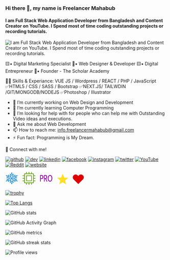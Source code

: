 ### Hi there 👋, my name is Freelancer Mahabub
#### I am Full Stack Web Application Developer from  Bangladesh and Content Creator on YouTube. I Spend most of time coding outstanding projects or recording tutorials.
![I am Full Stack Web Application Developer from  Bangladesh and Content Creator on YouTube. I Spend most of time coding outstanding projects or recording tutorials.](https://scontent.fdac142-1.fna.fbcdn.net/v/t39.30808-6/291135190_140811505257207_1867875786514471560_n.jpg?stp=dst-jpg_p180x540&_nc_cat=106&ccb=1-7&_nc_sid=8631f5&_nc_ohc=VvAwUd1ZeIcAX8t5mN6&_nc_ht=scontent.fdac142-1.fna&oh=00_AT9iCa8iXy8C8H6FUE1dcx_jaZWqSIgBUy52c5IbMGPTrw&oe=62CADF7B)

🟨▪ Digital Marketing Specialist
🔳▪ Web Designer & Developer
🟨▪ Digital Entrepreneur
🔳▪ Founder - The Scholar Academy

👨‍💻 Skills & Experiance:
VUE JS / Wordpress / REACT / PHP / JavaScript
 ✅HTML5 / CSS / SASS / Bootstrap
 ✅NEXT.JS/ TAILWDIN /GIT/MONGODB/NODEJS   ✅Photoshop / Illustrator


- 🔭 I’m currently working on Web Design and Development 
- 🌱 I’m currently learning Computer Programming  
- 🤔 I’m looking for help with for people who can help me with Outstanding Video ideas and executions. 
- 💬 Ask me about Web Development 
- 📫 How to reach me:  info.freelancermahabub@gmail.com 
- ⚡ Fun fact: Programming is My Dream. 


🚀 Connect with me!

[<img src='https://cdn.jsdelivr.net/npm/simple-icons@3.0.1/icons/github.svg' alt='github' height='40'>](https://github.com/freelancermahabubs)  [<img src='https://cdn.jsdelivr.net/npm/simple-icons@3.0.1/icons/dev-dot-to.svg' alt='dev' height='40'>](https://dev.to/freelancermahabub)  [<img src='https://cdn.jsdelivr.net/npm/simple-icons@3.0.1/icons/linkedin.svg' alt='linkedin' height='40'>](https://www.linkedin.com/in/freelancermahabubs/)  [<img src='https://cdn.jsdelivr.net/npm/simple-icons@3.0.1/icons/facebook.svg' alt='facebook' height='40'>](https://www.facebook.com/freelancermahabubs)  [<img src='https://cdn.jsdelivr.net/npm/simple-icons@3.0.1/icons/instagram.svg' alt='instagram' height='40'>](https://www.instagram.com/freelancermahabubs/)  [<img src='https://cdn.jsdelivr.net/npm/simple-icons@3.0.1/icons/twitter.svg' alt='twitter' height='40'>](https://twitter.com/mahabubfans)  [<img src='https://cdn.jsdelivr.net/npm/simple-icons@3.0.1/icons/youtube.svg' alt='YouTube' height='40'>](https://www.youtube.com/channel/freelancermahabub)  [<img src='https://cdn.jsdelivr.net/npm/simple-icons@3.0.1/icons/reddit.svg' alt='Reddit' height='40'>](https://www.reddit.com/user/freelancermahabubs)  [<img src='https://cdn.jsdelivr.net/npm/simple-icons@3.0.1/icons/icloud.svg' alt='website' height='40'>](https://linktr.ee/freelancermahabubs)  

<a href='https://archiveprogram.github.com/'><img src='https://raw.githubusercontent.com/acervenky/animated-github-badges/master/assets/acbadge.gif' width='40' height='40'></a> <a href='https://docs.github.com/en/developers'><img src='https://raw.githubusercontent.com/acervenky/animated-github-badges/master/assets/devbadge.gif' width='40' height='40'></a> <a href='https://github.com/pricing'><img src='https://raw.githubusercontent.com/acervenky/animated-github-badges/master/assets/pro.gif' width='40' height='40'></a> <a href='https://stars.github.com/'><img src='https://raw.githubusercontent.com/acervenky/animated-github-badges/master/assets/starbadge.gif' width='35' height='35'></a> <a href='https://docs.github.com/en/github/supporting-the-open-source-community-with-github-sponsors'><img src='https://raw.githubusercontent.com/acervenky/animated-github-badges/master/assets/sponsorbadge.gif' width='35' height='35'></a> 

[![trophy](https://github-profile-trophy.vercel.app/?username=freelancermahabubs)](https://github.com/ryo-ma/github-profile-trophy)

[![Top Langs](https://github-readme-stats.vercel.app/api/top-langs/?username=freelancermahabubs)](https://github.com/anuraghazra/github-readme-stats)

![GitHub stats](https://github-readme-stats.vercel.app/api?username=freelancermahabubs&show_icons=true&count_private=true)  

![GitHub Activity Graph](https://activity-graph.herokuapp.com/graph?username=freelancermahabubs)  

![GitHub metrics](https://metrics.lecoq.io/freelancermahabubs)  

![GitHub streak stats](https://github-readme-streak-stats.herokuapp.com/?user=freelancermahabubs)  

![Profile views](https://gpvc.arturio.dev/freelancermahabubs)  
